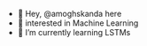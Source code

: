 - 👋 Hey, @amoghskanda here
- 👀 interested in Machine Learning
- 🌱 I’m currently learning LSTMs

<!---
amoghskanda/amoghskanda is a ✨ special ✨ repository because its `README.md` (this file) appears on your GitHub profile.
You can click the Preview link to take a look at your changes.
--->
